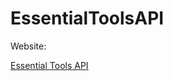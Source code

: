 # EssentialToolsAPI


Website:

 [Essential Tools API](https://astarassets.github.io/EssentialToolsAPI/)
